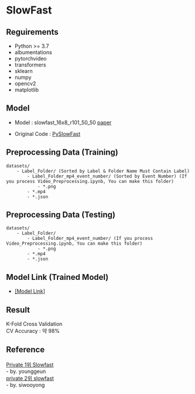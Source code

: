 # SlowFast

## Reguirements

- Python >= 3.7
- albumentations
- pytorchvideo
- transformers
- sklearn
- numpy
- opencv2
- matplotlib

## Model

- Model : slowfast_16x8_r101_50_50 [paper](https://arxiv.org/pdf/1812.03982.pdf)

- Original Code : [PySlowFast](https://github.com/facebookresearch/SlowFast)

## Preprocessing Data (Training)

```
datasets/
	- Label_Folder/ (Sorted by Label & Folder Name Must Contain Label)
		- Label_Folder_mp4_event_number/ (Sorted by Event Number) (If you process Video_Preprocessing.ipynb, You can make this folder)
			- *.png
		- *.mp4
		- *.json
```
	
## Preprocessing Data (Testing)

```
datasets/
	- Label_Folder/
		- Label_Folder_mp4_event_number/ (If you process Video_Preprocessing.ipynb, You can make this folder)
			- *.png
		- *.mp4
		- *.json
```

## Model Link (Trained Model)

- [[Model Link]](https://drive.google.com/drive/folders/1bzlFKdf9zc0jKvizE63XDPIVhRraeFnp?usp=sharing)

## Result

K-Fold Cross Validation<br>
CV Accuracy : 약 98%


## Reference

[Private 1위 Slowfast](https://www.dacon.io/competitions/official/235806/codeshare/3635?page=1&dtype=recent)<br>
	- by. younggeun
	<br>
[private 2위 slowfast](https://www.dacon.io/competitions/official/235806/codeshare/3640?page=1&dtype=recent)<br>
	- by. siwooyong
